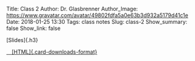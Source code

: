 Title: Class 2
Author: Dr. Glasbrenner
Author_Image: https://www.gravatar.com/avatar/49802fdfa5a0e63b3d932a5179d41c1e
Date: 2018-01-25 13:30
Tags: class notes
Slug: class-2
Show_summary: false
Show_link: false

[Slides]{.h3}

[<i class="fab fa-html5" data-fa-transform="grow-16"></i>&emsp;[HTML]{.card-downloads-format}](/doc/class02_slides.html)
